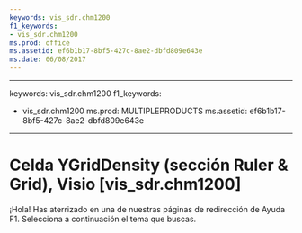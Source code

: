 ```yaml
---
keywords: vis_sdr.chm1200
f1_keywords:
- vis_sdr.chm1200
ms.prod: office
ms.assetid: ef6b1b17-8bf5-427c-8ae2-dbfd809e643e
ms.date: 06/08/2017
---
```


---
keywords: vis_sdr.chm1200
f1_keywords:
- vis_sdr.chm1200
ms.prod: MULTIPLEPRODUCTS
ms.assetid: ef6b1b17-8bf5-427c-8ae2-dbfd809e643e
---


# Celda YGridDensity (sección Ruler &amp; Grid), Visio [vis_sdr.chm1200]

¡Hola! Has aterrizado en una de nuestras páginas de redirección de Ayuda F1. Selecciona a continuación el tema que buscas.



